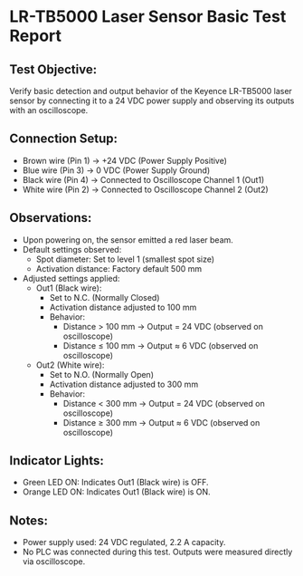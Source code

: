 # LR-TB5000 Laser Sensor Basic Test Report

## Test Objective:
Verify basic detection and output behavior of the Keyence LR-TB5000 laser sensor by connecting it to a 24 VDC power supply and observing its outputs with an oscilloscope.

## Connection Setup:
- Brown wire (Pin 1) → +24 VDC (Power Supply Positive)
- Blue wire (Pin 3) → 0 VDC (Power Supply Ground)
- Black wire (Pin 4) → Connected to Oscilloscope Channel 1 (Out1)
- White wire (Pin 2) → Connected to Oscilloscope Channel 2 (Out2)

## Observations:
- Upon powering on, the sensor emitted a red laser beam.
- Default settings observed:
  - Spot diameter: Set to level 1 (smallest spot size)
  - Activation distance: Factory default 500 mm
- Adjusted settings applied:
  - Out1 (Black wire):
    - Set to N.C. (Normally Closed)
    - Activation distance adjusted to 100 mm
    - Behavior:
      - Distance > 100 mm → Output = 24 VDC (observed on oscilloscope)
      - Distance ≤ 100 mm → Output ≈ 6 VDC (observed on oscilloscope)
  - Out2 (White wire):
    - Set to N.O. (Normally Open)
    - Activation distance adjusted to 300 mm
    - Behavior:
      - Distance < 300 mm → Output = 24 VDC (observed on oscilloscope)
      - Distance ≥ 300 mm → Output ≈ 6 VDC (observed on oscilloscope)

## Indicator Lights:
- Green LED ON: Indicates Out1 (Black wire) is OFF.
- Orange LED ON: Indicates Out1 (Black wire) is ON.

## Notes:
- Power supply used: 24 VDC regulated, 2.2 A capacity.
- No PLC was connected during this test. Outputs were measured directly via oscilloscope.
